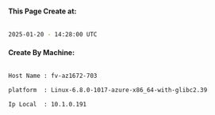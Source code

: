 
   
#### This Page Create at:

```bash

2025-01-20 - 14:28:00 UTC

```

#### Create By Machine:

```bash

Host Name : fv-az1672-703

platform  : Linux-6.8.0-1017-azure-x86_64-with-glibc2.39

Ip Local  : 10.1.0.191

```

